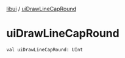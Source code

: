 [libui](README.md) / [uiDrawLineCapRound](ui-draw-line-cap-round.md)

# uiDrawLineCapRound

`val uiDrawLineCapRound: UInt`
